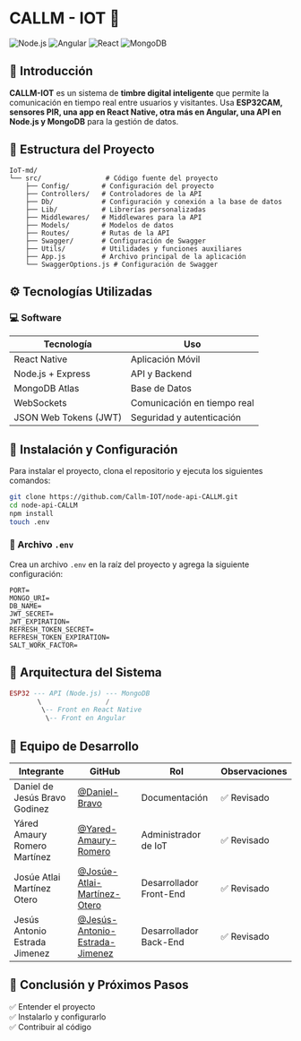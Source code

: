# CALLM - IOT 📡  
  ![Node.js][def] ![Angular](https://img.shields.io/badge/Angular-DD0031?style=for-the-badge&logo=angular&logoColor=white) ![React](https://img.shields.io/badge/React_Native-61DAFB?style=for-the-badge&logo=react&logoColor=white) ![MongoDB](https://img.shields.io/badge/MongoDB-47A248?style=for-the-badge&logo=mongodb&logoColor=white) 

## 📖 Introducción  
**CALLM-IOT** es un sistema de **timbre digital inteligente** que permite la comunicación en tiempo real entre usuarios y visitantes. Usa **ESP32CAM, sensores PIR, una app en React Native, otra más en Angular, una API en Node.js y MongoDB** para la gestión de datos.  

## 📂 Estructura del Proyecto  
```plaintext
IoT-md/  
└── src/                # Código fuente del proyecto   
    ├── Config/        # Configuración del proyecto  
    ├── Controllers/   # Controladores de la API  
    ├── Db/            # Configuración y conexión a la base de datos  
    ├── Lib/           # Librerías personalizadas  
    ├── Middlewares/   # Middlewares para la API  
    ├── Models/        # Modelos de datos  
    ├── Routes/        # Rutas de la API  
    ├── Swagger/       # Configuración de Swagger  
    ├── Utils/         # Utilidades y funciones auxiliares  
    ├── App.js         # Archivo principal de la aplicación  
    └── SwaggerOptions.js # Configuración de Swagger  
```  

## ⚙️ Tecnologías Utilizadas  


### 💻 **Software**  
| Tecnología | Uso |
|------------|--------------------------------|
| React Native | Aplicación Móvil |
| Node.js + Express | API y Backend |
| MongoDB Atlas | Base de Datos |
| WebSockets | Comunicación en tiempo real |
| JSON Web Tokens (JWT) | Seguridad y autenticación |

## 🚀 Instalación y Configuración  
Para instalar el proyecto, clona el repositorio y ejecuta los siguientes comandos:  
```bash
git clone https://github.com/Callm-IOT/node-api-CALLM.git
cd node-api-CALLM
npm install
touch .env
```

### 📄 Archivo `.env`  
Crea un archivo `.env` en la raíz del proyecto y agrega la siguiente configuración:  
```plaintext
PORT=
MONGO_URI=
DB_NAME=
JWT_SECRET=
JWT_EXPIRATION=
REFRESH_TOKEN_SECRET=
REFRESH_TOKEN_EXPIRATION=
SALT_WORK_FACTOR=
```

## 📡 Arquitectura del Sistema  
```lua
ESP32 --- API (Node.js) --- MongoDB
       \                /
        \-- Front en React Native
         \-- Front en Angular
```

## 📑 Equipo de Desarrollo  
| Integrante | GitHub | Rol | Observaciones |
|------------|--------|-----|--------|
| Daniel de Jesús Bravo Godinez | [@Daniel-Bravo](https://github.com/theIcedBlackTea) | Documentación | ✅ Revisado |
| Yáred Amaury Romero Martínez	 | [@Yared-Amaury-Romero](https://github.com/AmauryRomero1285) | Administrador de IoT | ✅ Revisado |
| Josúe Atlai Martínez Otero	 | [@Josúe-Atlai-Martínez-Otero](https://github.com/Josue-Martinez-Otero) | Desarrollador Front-End | ✅ Revisado |
| Jesús Antonio Estrada Jimenez		 | [@Jesús-Antonio-Estrada-Jimenez	](https://github.com/antcodernez) | Desarrollador Back-End | ✅ Revisado |

## 📌 Conclusión y Próximos Pasos  
✅ Entender el proyecto  
✅ Instalarlo y configurarlo  
✅ Contribuir al código  


[def]: https://img.shields.io/badge/Node.js-339933?style=for-the-badge&logo=node-dot-js&logoColor=white
